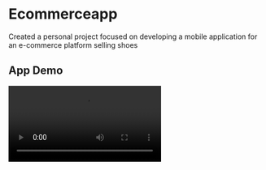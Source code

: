 # Ecommerceapp
 Created a personal project focused on developing a mobile application for an e-commerce platform selling shoes
## App Demo

![App Demo](assets/videos/your_video_file.mp4)
